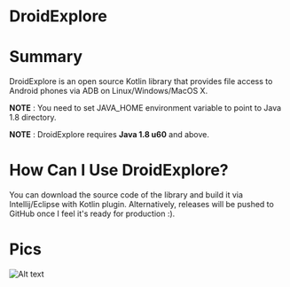 # DroidExplore

# Summary
DroidExplore is an open source Kotlin library that provides file access to Android phones via ADB on Linux/Windows/MacOS X.

**NOTE** : You need to set JAVA_HOME environment variable to point to Java 1.8 directory.

**NOTE** : DroidExplore requires **Java 1.8 u60** and above.

# How Can I Use DroidExplore?
 You can download the source code of the library and build it via Intellij/Eclipse with Kotlin plugin. Alternatively, releases will be pushed to GitHub once I feel it's ready for production :).

# Pics

![Alt text](https://dl.dropboxusercontent.com/u/91292881/ShareX/2016/04/java_2016-04-25_00-56-00.png "Gui Demo")